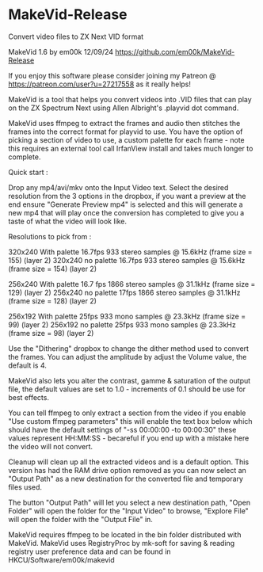 # MakeVid-Release
 Convert video files to ZX Next VID format

MakeVid 1.6 by em00k 12/09/24
https://github.com/em00k/MakeVid-Release

If you enjoy this software please consider joining my Patreon @ 
https://patreon.com/user?u=27217558 as it really helps!


MakeVid is a tool that helps you convert videos into .VID files that can play
on the ZX Spectrum Next using Allen Albright's .playvid dot command. 

MakeVid uses ffmpeg to extract the frames and audio then stitches the frames 
into the correct format for playvid to use. You have the option of picking
a section of video to use, a custom palette for each frame - note this requires 
an external tool call IrfanView install and takes much longer to complete. 

Quick start :

Drop any mp4/avi/mkv onto the Input Video text. Select the desired resolution from
the 3 options in the dropbox, if you want a preview at the end ensure "Generate
Preview mp4" is selected and this will generate a new mp4 that will play once the
conversion has completed to give you a taste of what the video will look like.

Resolutions to pick from : 

320x240 With palette 16.7fps 933 stereo samples @ 15.6kHz (frame size = 155) (layer 2)
320x240 no palette 16.7fps 933 stereo samples @ 15.6kHz (frame size = 154) (layer 2)

256x240 With palette 16.7 fps 1866 stereo samples @ 31.1kHz (frame size = 129) (layer 2)
256x240 no palette 17fps 1866 stereo samples @ 31.1kHz (frame size = 128) (layer 2)

256x192 With palette 25fps 933 mono samples @ 23.3kHz (frame size = 99) (layer 2)
256x192 no palette 25fps 933 mono samples @ 23.3kHz (frame size = 98) (layer 2)

Use the "Dithering" dropbox to change the dither method used to convert the frames. You
can adjust the amplitude by adjust the Volume value, the default is 4.

MakeVid also lets you alter the contrast, gamme & saturation of the output file, the
default values are set to 1.0 - increments of 0.1 should be use for best effects. 

You can tell ffmpeg to only extract a section from the video if you enable "Use custom
ffmpeg parameters" this will enable the text box below which should have the default 
settings of "-ss 00:00:00 -to 00:00:30" these values represent HH:MM:SS - becareful if
you end up with a mistake here the video will not convert. 

Cleanup will clean up all the extracted videos and is a default option. This version 
has had the RAM drive option removed as you can now select an "Output Path" as a new
destination for the converted file and temporary files used. 

The button "Output Path" will let you select a new destination path, "Open Folder" will 
open the folder for the "Input Video" to browse, "Explore File" will open the folder
with the "Output File" in. 

MakeVid requires ffmpeg to be located in the bin folder distributed with MakeVid. 
MakeVid uses RegistryProc by mk-soft for saving & reading registry user preference data
and can be found in HKCU/Software/em00k/makevid

